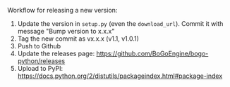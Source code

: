 Workflow for releasing a new version:

1. Update the version in `setup.py` (even the `download_url`). Commit it with message "Bump version to x.x.x"
2. Tag the new commit as vx.x.x (v1.1, v1.0.1)
3. Push to Github
4. Update the releases page: https://github.com/BoGoEngine/bogo-python/releases
5. Upload to PyPI: https://docs.python.org/2/distutils/packageindex.html#package-index